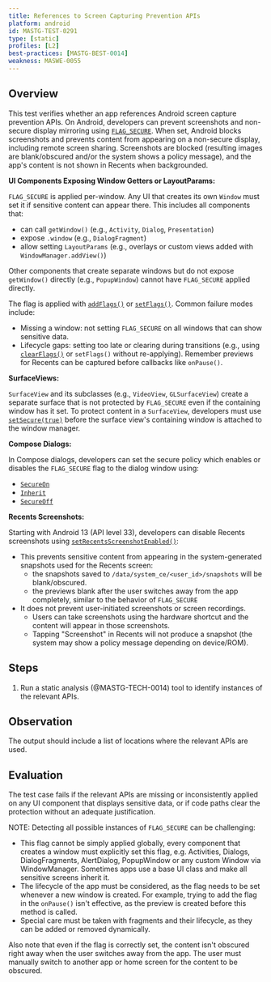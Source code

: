 ```yaml
---
title: References to Screen Capturing Prevention APIs
platform: android
id: MASTG-TEST-0291
type: [static]
profiles: [L2]
best-practices: [MASTG-BEST-0014]
weakness: MASWE-0055
---
```


## Overview

This test verifies whether an app references Android screen capture prevention APIs. On Android, developers can prevent screenshots and non-secure display mirroring using [`FLAG_SECURE`](https://developer.android.com/security/fraud-prevention/activities#flag_secure). When set, Android blocks screenshots and prevents content from appearing on a non-secure display, including remote screen sharing. Screenshots are blocked (resulting images are blank/obscured and/or the system shows a policy message), and the app's content is not shown in Recents when backgrounded.

**UI Components Exposing Window Getters or LayoutParams:**

`FLAG_SECURE` is applied per-window. Any UI that creates its own `Window` must set it if sensitive content can appear there. This includes all components that:

- can call `getWindow()` (e.g., `Activity`, `Dialog`, `Presentation`)
- expose `.window` (e.g., `DialogFragment`)
- allow setting `LayoutParams` (e.g., overlays or custom views added with `WindowManager.addView()`)

Other components that create separate windows but do not expose `getWindow()` directly (e.g., `PopupWindow`) cannot have `FLAG_SECURE` applied directly.

The flag is applied with [`addFlags()`](https://developer.android.com/reference/android/view/Window#addFlags(int)) or [`setFlags()`](https://developer.android.com/reference/android/view/Window#setFlags(int,int)). Common failure modes include:

- Missing a window: not setting `FLAG_SECURE` on all windows that can show sensitive data.
- Lifecycle gaps: setting too late or clearing during transitions (e.g., using [`clearFlags()`](https://developer.android.com/reference/android/view/Window#clearFlags(int)) or `setFlags()` without re-applying). Remember previews for Recents can be captured before callbacks like `onPause()`.

**SurfaceViews:**

`SurfaceView` and its subclasses (e.g., `VideoView`, `GLSurfaceView`) create a separate surface that is not protected by `FLAG_SECURE` even if the containing window has it set. To protect content in a `SurfaceView`, developers must use [`setSecure(true)`](https://developer.android.com/reference/android/view/SurfaceView#setSecure(boolean)) before the surface view's containing window is attached to the window manager.

**Compose Dialogs:**

In Compose dialogs, developers can set the secure policy which enables or disables the `FLAG_SECURE` flag to the dialog window using:

- [`SecureOn`](https://developer.android.com/reference/kotlin/androidx/compose/ui/window/SecureFlagPolicy#SecureOn)
- [`Inherit`](https://developer.android.com/reference/kotlin/androidx/compose/ui/window/SecureFlagPolicy#Inherit)
- [`SecureOff`](https://developer.android.com/reference/kotlin/androidx/compose/ui/window/SecureFlagPolicy#SecureOff)

**Recents Screenshots:**

Starting with Android 13 (API level 33), developers can disable Recents screenshots using [`setRecentsScreenshotEnabled()`](https://developer.android.com/reference/android/app/Activity#setRecentsScreenshotEnabled(boolean)):

- This prevents sensitive content from appearing in the system-generated snapshots used for the Recents screen:
    - the snapshots saved to `/data/system_ce/<user_id>/snapshots` will be blank/obscured.
    - the previews blank after the user switches away from the app completely, similar to the behavior of `FLAG_SECURE`
- It does not prevent user-initiated screenshots or screen recordings.
    - Users can take screenshots using the hardware shortcut and the content will appear in those screenshots.
    - Tapping "Screenshot" in Recents will not produce a snapshot (the system may show a policy message depending on device/ROM).

## Steps

1. Run a static analysis (@MASTG-TECH-0014) tool to identify instances of the relevant APIs.

## Observation

The output should include a list of locations where the relevant APIs are used.

## Evaluation

The test case fails if the relevant APIs are missing or inconsistently applied on any UI component that displays sensitive data, or if code paths clear the protection without an adequate justification.

NOTE: Detecting all possible instances of `FLAG_SECURE` can be challenging:

- This flag cannot be simply applied globally, every component that creates a window must explicitly set this flag, e.g. Activities, Dialogs, DialogFragments, AlertDialog, PopupWindow or any custom Window via WindowManager. Sometimes apps use a base UI class and make all sensitive screens inherit it.
- The lifecycle of the app must be considered, as the flag needs to be set whenever a new window is created. For example, trying to add the flag in the `onPause()` isn't effective, as the preview is created before this method is called.
- Special care must be taken with fragments and their lifecycle, as they can be added or removed dynamically.

Also note that even if the flag is correctly set, the content isn't obscured right away when the user switches away from the app. The user must manually switch to another app or home screen for the content to be obscured.
